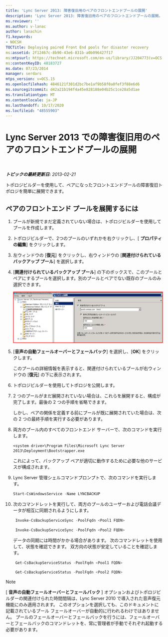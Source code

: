 ```yaml
---
title: 'Lync Server 2013: 障害復旧用のペアのフロントエンドプールの展開'
description: 'Lync Server 2013: 障害復旧用のペアのフロントエンドプールの展開。'
ms.reviewer: ''
ms.author: v-lanac
author: lanachin
f1.keywords:
- NOCSH
TOCTitle: Deploying paired Front End pools for disaster recovery
ms:assetid: 2f12467c-8b90-43e6-831b-a0b096427f17
ms:mtpsurl: https://technet.microsoft.com/en-us/library/JJ204773(v=OCS.15)
ms:contentKeyID: 48183727
ms.date: 07/23/2014
manager: serdars
mtps_version: v=OCS.15
ms.openlocfilehash: 4846121f301d2bc7be1af9b58f0a0fef3f88e6d6
ms.sourcegitcommit: d42a21b194f4a45e828188e04b25c1ce28a5d1ae
ms.translationtype: MT
ms.contentlocale: ja-JP
ms.lasthandoff: 10/17/2020
ms.locfileid: "48555903"
---
```

# <a name="deploying-paired-front-end-pools-for-disaster-recovery-in-lync-server-2013"></a>Lync Server 2013 での障害復旧用のペアのフロントエンドプールの展開

<div data-xmlns="http://www.w3.org/1999/xhtml">

<div class="topic" data-xmlns="http://www.w3.org/1999/xhtml" data-msxsl="urn:schemas-microsoft-com:xslt" data-cs="https://msdn.microsoft.com/">

<div data-asp="https://msdn2.microsoft.com/asp">



</div>

<div id="mainSection">

<div id="mainBody">

<span> </span>

_**トピックの最終更新日:** 2013-02-21_

トポロジビルダーを使用して、ペアになったフロントエンドプールの障害復旧トポロジを簡単に展開できます。

<div>

## <a name="to-deploy-a-pair-of-front-end-pools"></a>ペアのフロントエンド プールを展開するには

1.  プールが新規でまだ定義されていない場合は、トポロジビルダーを使用してプールを作成します。

2.  トポロジビルダーで、2つのプールのいずれかを右クリックし、[ **プロパティの編集**] をクリックします。

3.  左ウィンドウの [**復元**] をクリックし、右ウィンドウの [**関連付けられているバックアップ プール**] を選択します。

4.  [**関連付けられているバックアップ プール**] の下のボックスで、このプールとペアにするプールを選択します。別のプールとペアでない既存のプールのみ選択できます。
    
    ![36080581-db76-497d-bf9e-f02b39574d0e](images/JJ204773.36080581-db76-497d-bf9e-f02b39574d0e(OCS.15).png "36080581-db76-497d-bf9e-f02b39574d0e")  

5.  [**音声の自動フェールオーバーとフェールバック**] を選択し、[**OK**] をクリックします。
    
    このプールの詳細情報を表示すると、関連付けられているプールが右ウィンドウの [**復元**] の下に表示されます。

6.  トポロジビルダーを使用してトポロジを公開します。

7.  2 つのプールがまだ展開されていない場合は、これらを展開すると、構成が完了します。最後の 2 つの手順を省略できます。
    
    しかし、ペアの関係を定義する前にプールが既に展開されていた場合は、次の 2 つの最終手順を実行する必要があります。

8.  両方のプール内のすべてのフロントエンド サーバーで、次のコマンドを実行します。
    ```console
    <system drive>\Program Files\Microsoft Lync Server 2013\Deployment\Bootstrapper.exe 
    ```
    これによって、バックアップ ペアが適切に動作するために必要な他のサービスが構成されます。

9.  Lync Server 管理シェルコマンドプロンプトで、次のコマンドを実行します。
    ```powershell
    Start-CsWindowsService -Name LYNCBACKUP
    ```
10. 次のコマンドレットを実行して、両方のプールのユーザーおよび電話会議データが相互に同期されるようにします。
    
       ```powershell
        Invoke-CsBackupServiceSync -PoolFqdn <Pool1 FQDN>
       ```
    
       ```powershell
        Invoke-CsBackupServiceSync -PoolFqdn <Pool2 FQDN>
       ```
    
    データの同期には時間がかかる場合があります。 次のコマンドレットを使用して、状態を確認できます。 双方向の状態が安定していることを確認します。
    
       ```powershell
        Get-CsBackupServiceStatus -PoolFqdn <Pool1 FQDN>
       ```
    
       ```powershell
        Get-CsBackupServiceStatus -PoolFqdn <Pool2 FQDN>
       ```

<div class="">


> [!NOTE]  
> [ <STRONG>音声の自動フェールオーバーとフェールバック</STRONG> ] オプションおよびトポロジビルダーの関連付けられた時間間隔は、Lync Server 2010 で導入された音声復元機能にのみ適用されます。 このオプションを選択しても、このドキュメントに記載されているプール フェールオーバーが自動的に行われるわけではありません。 プールのフェールオーバーとフェールバックを行うには、フェールオーバーとフェールバックのコマンドレットを、常に管理者が手動でそれぞれ起動する必要があります。



</div>

</div>

</div>

<span> </span>

</div>

</div>

</div>

